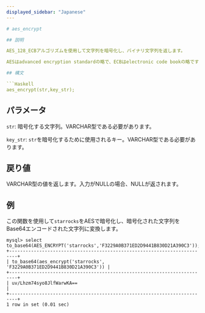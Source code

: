 ```yaml
---
displayed_sidebar: "Japanese"
---

# aes_encrypt

## 説明

AES_128_ECBアルゴリズムを使用して文字列を暗号化し、バイナリ文字列を返します。

AESはadvanced encryption standardの略で、ECBはelectronic code bookの略です。文字列を暗号化するために使用されるキーは128ビット文字列です。

## 構文

```Haskell
aes_encrypt(str,key_str);
```

## パラメータ

`str`: 暗号化する文字列。VARCHAR型である必要があります。

`key_str`: `str`を暗号化するために使用されるキー。VARCHAR型である必要があります。

## 戻り値

VARCHAR型の値を返します。入力がNULLの場合、NULLが返されます。

## 例

この関数を使用して`starrocks`をAESで暗号化し、暗号化された文字列をBase64エンコードされた文字列に変換します。

```Plain Text
mysql> select to_base64(AES_ENCRYPT('starrocks','F3229A0B371ED2D9441B830D21A390C3'));
+-------------------------------------------------------------------------+
| to_base64(aes_encrypt('starrocks', 'F3229A0B371ED2D9441B830D21A390C3')) |
+-------------------------------------------------------------------------+
| uv/Lhzm74syo8JlfWarwKA==                                                |
+-------------------------------------------------------------------------+
1 row in set (0.01 sec)
```